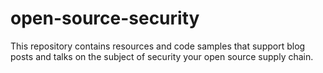 # open-source-security
This repository contains resources and code samples that support blog posts and talks on the subject of security your open source supply chain.

